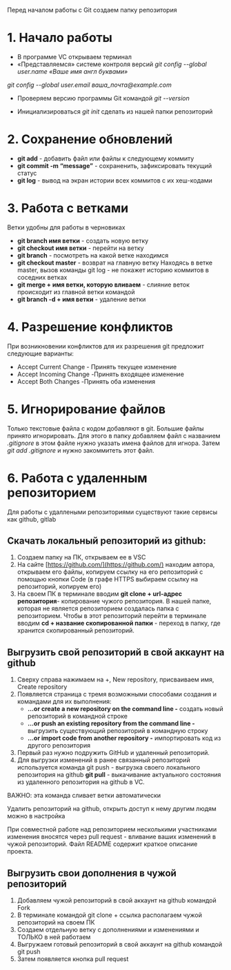 Перед началом работы с Git создаем папку репозитория
# 1. Начало работы
* В программе VC открываем терминал
* «Представляемся» системе контроля версий
_git config --global user.name «Ваше имя англ буквами»_

_git config --global user.email ваша_почта@example.com_
* Проверяем версию программы Git командой    _git --version_

* Инициализироваться     _git init_  сделать из нашей папки репозиторий

# 2. Сохранение обновлений
* **git add** - добавить файл или файлы к следующему коммиту
* **git commit -m “message”** - cохраненить, зафиксировать текущий статус
* **git log** - вывод на экран истории всех коммитов с их хеш-кодами
# 3. Работа с ветками
Ветки удобны для работы в черновиках
* **git branch имя ветки** - создать новую ветку
* **git checkout имя ветки** - перейти на ветку 
* **git branch** - посмотреть на какой ветке находимся 
* **git checkout master** - возврат на главную ветку
Находясь в ветке master, вызов команды  git log  - не покажет историю коммитов в соседних ветках
* **git merge + имя ветки, которую вливаем** - cлияние веток происходит из главной ветки командой 
* **git branch -d + имя ветки** - удаление ветки
# 4. Разрешение конфликтов
При возникновении конфликтов для их разрешения git предложит следующие варианты:
* Accept Current Change - Принять текущее изменение
* Accept Incoming Change -Принять входящее изменение
* Accept Both Changes -Принять оба изменения

# 5. Игнорирование файлов
Только текстовые файла с кодом добавляют в git. Большие файлы принято игнорировать. Для этого в папку добавляем файл с названием _.gitignore_ в этом файле нужно указать имена файлов для игнора. Затем *git add .gitignore* и нужно закоммитеть этот файл.

# 6. Работа с удаленным репозиторием
Для работы с удаллеными репозиториями существуют такие сервисы как github, gitlab
## Скачать локальный репозиторий из github:
1. Создаем папку на ПК, открываем ее в VSC
2. На сайте [https://github.com/](https://github.com/)  находим автора, открываем его файлы, копируем ссылку на его репозиторий с помощью кнопки Code (в графе HTTPS выбираем ссылку на репозиторий, копируем его) 
3. На своем ПК в терминале вводим **git clone + url-адрес репозитория**- копирование чужого репозитория. В нашей папке, которая не является репозиторием создалась папка с репозиторием. Чтобы в этот репозиторий перейти в терминале вводим **cd + название скопированной папки** - переход в папку, где хранится скопированный репозиторий.
## Выгрузить свой репозиторий в свой аккаунт на github
1. Сверху справа нажимаем на +, New repository, присваиваем имя, Create repository
2. Появляется страница с тремя возможными способами создания и командами для их выполнения: 
    - **…or create a new repository on the command line -** создать новый репозиторий в командной строке
    - **…or push an existing repository from the command line -** выгрузить существующий репозиторий в командную строку
    - **…or import code from another repository -** импортировать код из другого репозитория
3. Первый раз нужно подружить GitHub и удаленный репозиторий.
4. Для выгрузки изменений в ранее связанный репозиторий используется команда git push - выгрузка своего локального репозитория на github
**git pull** - выкачивание актуального состояния из удаленного репозитория на github в VC. 

 ВАЖНО: эта команда сливает ветки автоматически

Удалить репозиторий на github, открыть доступ к нему другим людям можно в настройка

При совместной работе над репозиторием несколькими участниками изменения вносятся через pull request - вливание ваших изменений в чужой репозиторий. Файл README  содержит краткое описание проекта. 

## Выгрузить свои дополнения в чужой репозиторий
1. Добавляем чужой репозиторий в свой аккаунт на github командой  Fork
2. В терминале командой git clone + ссылка располагаем чужой репозиторий на своем ПК
3. Создаем отдельную ветку с дополнениями и изменениями и ТОЛЬКО в ней работаем
4. Выгружаем готовый репозиторий в свой аккаунт на github  командой git push
5. Затем появляется кнопка pull request
